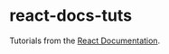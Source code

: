 # react-docs-tuts
Tutorials from the [React Documentation](https://reactjs.org/docs/getting-started.html).
